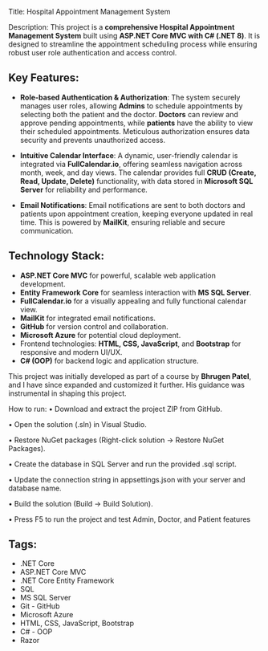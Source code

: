Title: Hospital Appointment Management System

Description:
This project is a **comprehensive Hospital Appointment Management System** built using **ASP.NET Core MVC with C# (.NET 8)**. It is designed to streamline the appointment scheduling process while ensuring robust user role authentication and access control.

## Key Features:
- **Role-based Authentication & Authorization**: The system securely manages user roles, allowing **Admins** to schedule appointments by selecting both the patient and the doctor. **Doctors** can review and approve pending appointments, while **patients** have the ability to view their scheduled appointments. Meticulous authorization ensures data security and prevents unauthorized access.
  
- **Intuitive Calendar Interface**: A dynamic, user-friendly calendar is integrated via **FullCalendar.io**, offering seamless navigation across month, week, and day views. The calendar provides full **CRUD (Create, Read, Update, Delete)** functionality, with data stored in **Microsoft SQL Server** for reliability and performance.

- **Email Notifications**: Email notifications are sent to both doctors and patients upon appointment creation, keeping everyone updated in real time. This is powered by **MailKit**, ensuring reliable and secure communication.

## Technology Stack:
- **ASP.NET Core MVC** for powerful, scalable web application development.
- **Entity Framework Core** for seamless interaction with **MS SQL Server**.
- **FullCalendar.io** for a visually appealing and fully functional calendar view.
- **MailKit** for integrated email notifications.
- **GitHub** for version control and collaboration.
- **Microsoft Azure** for potential cloud deployment.
- Frontend technologies: **HTML, CSS, JavaScript**, and **Bootstrap** for responsive and modern UI/UX.
- **C# (OOP)** for backend logic and application structure.

This project was initially developed as part of a course by **Bhrugen Patel**, and I have since expanded and customized it further. His guidance was instrumental in shaping this project.


How to run: 
• Download and extract the project ZIP from GitHub.

• Open the solution (.sln) in Visual Studio.

• Restore NuGet packages (Right-click solution → Restore 
NuGet Packages).

• Create the database in SQL Server and run the provided 
.sql script.

• Update the connection string in appsettings.json with 
your server and database name.

• Build the solution (Build → Build Solution).

• Press F5 to run the project and test Admin, Doctor, and 
Patient features


## Tags:
- .NET Core
- ASP.NET Core MVC
- .NET Core Entity Framework
- SQL
- MS SQL Server
- Git - GitHub
- Microsoft Azure
- HTML, CSS, JavaScript, Bootstrap
- C# - OOP
- Razor
